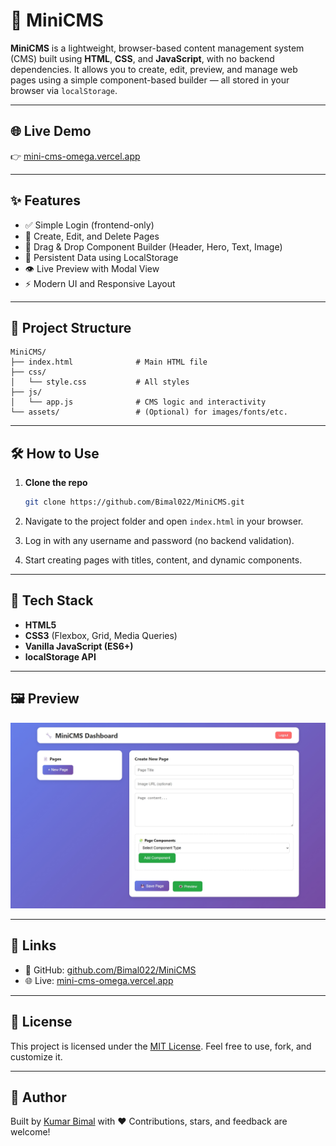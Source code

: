 # 🔧 MiniCMS

**MiniCMS** is a lightweight, browser-based content management system (CMS) built using **HTML**, **CSS**, and **JavaScript**, with no backend dependencies. It allows you to create, edit, preview, and manage web pages using a simple component-based builder — all stored in your browser via `localStorage`.

---

## 🌐 Live Demo

👉 [mini-cms-omega.vercel.app](https://mini-cms-omega.vercel.app)

---

## ✨ Features

* ✅ Simple Login (frontend-only)
* 📄 Create, Edit, and Delete Pages
* 🧩 Drag & Drop Component Builder (Header, Hero, Text, Image)
* 💾 Persistent Data using LocalStorage
* 👁️ Live Preview with Modal View
* ⚡ Modern UI and Responsive Layout

---

## 📁 Project Structure

```
MiniCMS/
├── index.html              # Main HTML file
├── css/
│   └── style.css           # All styles
├── js/
│   └── app.js              # CMS logic and interactivity
└── assets/                 # (Optional) for images/fonts/etc.
```

---

## 🛠️ How to Use

1. **Clone the repo**

   ```bash
   git clone https://github.com/Bimal022/MiniCMS.git
   ```

2. Navigate to the project folder and open `index.html` in your browser.

3. Log in with any username and password (no backend validation).

4. Start creating pages with titles, content, and dynamic components.

---

## 📆 Tech Stack

* **HTML5**
* **CSS3** (Flexbox, Grid, Media Queries)
* **Vanilla JavaScript (ES6+)**
* **localStorage API**

---

## 🖼️ Preview

![MiniCMS UI Preview](screenshots\ss1.png)

---

## 🔗 Links

* 🔗 GitHub: [github.com/Bimal022/MiniCMS](https://github.com/Bimal022/MiniCMS)
* 🌐 Live: [mini-cms-omega.vercel.app](https://mini-cms-omega.vercel.app)

---

## 📄 License

This project is licensed under the [MIT License](LICENSE).
Feel free to use, fork, and customize it.

---

## 🙌 Author

Built by [Kumar Bimal](https://github.com/Bimal022) with ❤️
Contributions, stars, and feedback are welcome!
